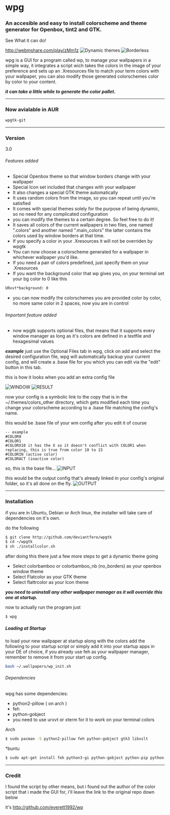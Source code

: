 # wpg
### An accesible and easy to install colorscheme and theme generator for Openbox, tint2 and GTK.

See What it can do!

http://webmshare.com/play/zMm1z
![Dynamic themes](http://i.imgur.com/hLsd4jt.png)
![Borderless](http://i.imgur.com/G2oTjMQ.png)

wpg is a GUI for a program called wp, to manage your wallpapers in a simple way, it integrates a script wich takes the colors in the image of your preference and sets up an .Xresources file to match your term colors with your wallpaper, you can also modify those generated colorschemes color by color to your content.

**_it can take a little while to generate the color pallet._**

----

### Now avialable in AUR

```sh
wpgtk-git
```
---

### Version
3.0

###### Features added

* Special Openbox theme so that window borders change with your wallpaper
* Special Icon set included that changes with your wallpaper
* It also changes a special GTK theme automatically
* It uses random colors from the image, so you can repeat until you're satisfied
* It comes with special themes solely for the purpose of being dynamic, so no need for any complicated configuration
* you can modify the themes to a certain degree. So feel free to do it!
* It saves all colors of the current wallpapers in two files, one named ".colors" and another named ".main_colors" the latter contains the colors used by window borders at that time.
* If you specify a color in your .Xresources it will not be overriden by wpgtk
* You can now choose a colorscheme generated for a wallpaper in whichever wallpaper you'd like.
* If you need a pair of colors predefined, just specify them on your .Xresources
* If you want the background color that wp gives you, on your terminal set your bg color to 0 like this

```sh
URxvt*background: 0
```

* you can now modify the colorschemes you are provided color by color, no more same color in 2 spaces, now you are in control

###### Important feature added

* now wpgtk supports optional files, that means that it supports every window manager as long as it's colors are defined in a textfile and hexagesimal values

_**example**_
just use the Optional Files tab in wpg, click on add and select the desired configuration file, wpg will automatically backup your current config, and will create a .base file for you which you can edit via the "edit" button in this tab.

this is how it looks when you add an extra config file

![WINDOW](http://i.imgur.com/Z49jP62.png)
![RESULT](http://i.imgur.com/o18TSr9.png)

now your config is a symbolic link to the copy that is in the ~/.themes/colors_other directory, which gets modified each time you change your colorscheme according to a .base file matching the config's name.

this would be .base file of your wm config after you edit it of course
```
-- example 
#COLOR0
#COLOR1
#COLORX10 it has the X so it doesn't conflict with COLOR1 when replacing, this is true from color 10 to 15
#COLORIN (active color)
#COLORACT (inactive color)
```
so, this is the base file...
![INPUT](http://i.imgur.com/ZyxsoKi.png)

this would be the output config that's already linked in your config's original folder, so it's all done on the fly.
![OUTPUT](http://i.imgur.com/lFkuQ8X.png)

---

### Installation 
if you are in Ubuntu, Debian or Arch linux, the installer will take care of dependencies on it's own.

do the following
```sh
$ git clone http://github.com/deviantfero/wpgtk
$ cd ~/wpgtk
$ sh ./installcolor.sh
```

after doing this there just a few more steps to get a dynamic theme going
* Select colorbamboo or colorbamboo_nb (no_borders) as your openbox window theme
* Select Flatcolor as your GTK theme
* Select flattrcolor as your Icon theme

**_you need to uninstall any other wallpaper manager as it will override this one at startup._**

now to actually run the program just
```sh
$ wpg
```

##### Loading at Startup
to load your new wallpaper at startup along with the colors add the following to your startup script or simply add it into your startup apps in your DE of choice, if you already use feh as your wallpaper manager, remember to remove it from your start up config.

```sh
bash ~/.wallpapers/wp_init.sh
```

###### Dependencies

wpg has some dependencies:

* python2-pillow ( on arch )
* feh
* python-gobject
* you need to use urxvt or xterm for it to work on your terminal colors

Arch
```sh
$ sudo pacman -S python2-pillow feh python-gobject gtk3 libxslt
```
*buntu
```sh
$ sudo apt-get install feh python3-gi python-gobject python-pip python-imaging xsltproc && pip install Pillow
```
---

### Credit
I found the script by other means, but i found out the author of the color script that i made
the GUI for, i'll leave the link to the original repo down below 

it's http://github.com/everett1992/wp

